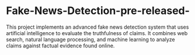 # Fake-News-Detection-pre-released-
This project implements an advanced fake news detection system that uses artificial intelligence to evaluate the truthfulness of claims. It combines web search, natural language processing, and machine learning to analyze claims against factual evidence found online.
